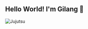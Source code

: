 ## Hello World! I'm Gilang 👋

<!--
**gimforce/gimforce** is a ✨ _special_ ✨ repository because its `README.md` (this file) appears on your GitHub profile.

Here are some ideas to get you started:

- 🔭 I’m currently working on ...
- 🌱 I’m currently learning ...
- 👯 I’m looking to collaborate on ...
- 🤔 I’m looking for help with ...
- 💬 Ask me about ...
- 📫 How to reach me: ...
- 😄 Pronouns: ...
- ⚡ Fun fact: ...
-->



![Jujutsu](https://media1.giphy.com/media/v1.Y2lkPTc5MGI3NjExMW12ZWRidTYyc241eHI0d3JvZng0bnRpd2ptdjdpaXpsZjJzZThobCZlcD12MV9pbnRlcm5hbF9naWZfYnlfaWQmY3Q9Zw/P8J4UpZBiopdPyECto/giphy.gif)
